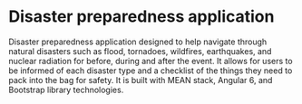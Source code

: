 # Disaster preparedness application
Disaster preparedness application designed to help navigate through natural disasters such as flood, tornadoes, wildfires, earthquakes, and nuclear radiation for before, during and after the event. It allows for users to be informed of each disaster type and a checklist of the things they need to pack into the bag for safety. It is built with MEAN stack, Angular 6, and Bootstrap library technologies. 
